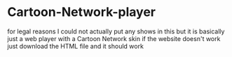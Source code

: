 # Cartoon-Network-player
for legal reasons I could not actually put any shows in this but it is basically just a web player with a Cartoon Network skin 
if the website doesn't work just download the HTML file and it should work
